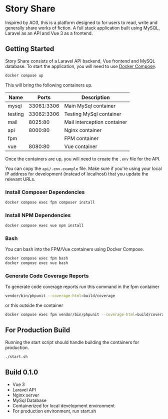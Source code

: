 # Story Share
Inspired by AO3, this is a platform designed to for users to read, write and generally share works of fiction. A full stack application built using MySQL, Laravel as an API and Vue 3 as a frontend.

## Getting Started
Story Share consists of a Laravel API backend, Vue frontend and MySQL database. To start the application, you will need to use [Docker Compose](https://docs.docker.com/compose/). 

```bash
docker compose up
```

This will bring the following containers up.

| Name              | Ports             | Description                                       |
|-------------------|-------------------|---------------------------------------------------|
| mysql             | 33061:3306        | Main MySql container                              |
| testing           | 33062:3306        | Testing MySql container                           |
| mail              | 8025:80           | Mail interception container                       |
| api               | 8000:80           | Nginx container                                   |
| fpm               |                   | FPM container                                     |
| vue               | 8080:80           | Vue container                                     |

Once the containers are up, you will need to create the `.env` file for the API.

You can copy the `api/.env.example` file. Make sure if you're using your local IP address for development (instead of localhost) that you update the relevant URLs.

### Install Composer Dependencies
```bash
docker compose exec fpm composer install
```

### Install NPM Dependencies
```bash
docker compose exec vue npm install
```

### Bash
You can bash into the FPM/Vue containers using Docker Compose.

```bash
docker compose exec fpm bash
docker compose exec vue bash
```

### Generate Code Coverage Reports
To generate code coverage reports run this command in the fpm container
```bash
vendor/bin/phpunit --coverage-html=build/coverage
```
or this outside the container
```bash
docker compose exec fpm vendor/bin/phpunit --coverage-html=build/coverage
```

## For Production Build
Running the start script should handle building the containers for production.

```bash
./start.sh
```


## Build 0.1.0
- Vue 3
- Laravel API
- Nginx server
- MySql Database
- Containerized for local development environment
- For production environment, run start.sh
